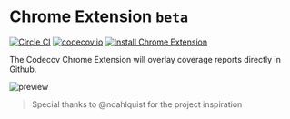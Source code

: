 Chrome Extension `beta`
================

[![Circle CI](https://img.shields.io/circleci/project/codecov/chrome-plugin/master.svg)](https://circleci.com/gh/codecov/chrome-plugin) [![codecov.io](https://img.shields.io/codecov/c/github/codecov/chrome-plugin.svg)](https://codecov.io/github/codecov/chrome-plugin) [![Install Chrome Extension](https://img.shields.io/badge/extension-install-blue.svg)](https://chrome.google.com/webstore/detail/codecov-extension/keefkhehidemnokodkdkejapdgfjmijf)

The Codecov Chrome Extension will overlay coverage reports directly in Github.

![preview](https://cloud.githubusercontent.com/assets/2041757/6550771/026264e8-c660-11e4-8802-129e13ce18a3.png)

> Special thanks to @ndahlquist for the project inspiration
